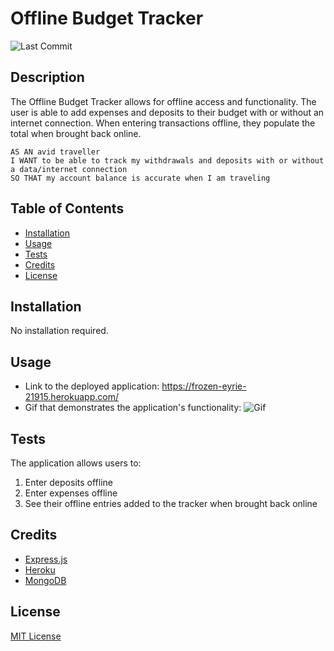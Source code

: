 # Offline Budget Tracker
![Last Commit](https://img.shields.io/github/last-commit/macz-norton/offline-budget-tracker)

## Description

The Offline Budget Tracker allows for offline access and functionality. The user is able to add expenses and deposits to their budget with or without an internet connection. When entering transactions offline, they populate the total when brought back online.

```
AS AN avid traveller
I WANT to be able to track my withdrawals and deposits with or without a data/internet connection
SO THAT my account balance is accurate when I am traveling
```

## Table of Contents

* [Installation](#installation)
* [Usage](#usage)
* [Tests](#tests)
* [Credits](#credits)
* [License](#license)

## Installation

No installation required.

## Usage

* Link to the deployed application: https://frozen-eyrie-21915.herokuapp.com/
* Gif that demonstrates the application's functionality:
![Gif](https://user-images.githubusercontent.com/71162422/108600996-09441700-734f-11eb-9733-3e9241d019de.gif)

## Tests

The application allows users to:
1. Enter deposits offline
2. Enter expenses offline
3. See their offline entries added to the tracker when brought back online


## Credits

* [Express.js](https://expressjs.com/)
* [Heroku](https://heroku.com/)
* [MongoDB](https://www.mongodb.com/)

## License

[MIT License](https://choosealicense.com/licenses/mit/)